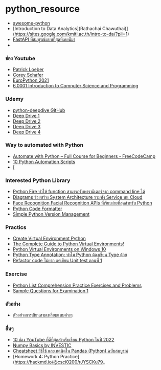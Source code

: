 # python_resource

- [awesome-python](https://github.com/vinta/awesome-python)
- [Introduction to Data Analytics](Rathachai Chawuthai)](https://sites.google.com/kmitl.ac.th/intro-to-da/?pli=1)
- [FastAPI ที่สมบูรณ์แบบที่สุดที่เคยมีมา](https://www.facebook.com/stackpython/posts/pfbid0K9RaqVDmYJwmitwBJVjpADAPy1erFkWacdgYmNrgFxYEW46VFuis8Nq6Q6rrphvMl)
- 

### ช่อง Youtube
- [Patrick Loeber](https://www.youtube.com/c/PythonEngineer)
- [Corey Schafer](https://www.youtube.com/c/Coreyms)
- [EuroPython 2021](https://www.youtube.com/playlist?list=PL8uoeex94UhFuRtXhkqOrROsdNI6ejuiq)
- [6.0001 Introduction to Computer Science and Programming](https://www.youtube.com/playlist?list=PLUl4u3cNGP63WbdFxL8giv4yhgdMGaZNA)

### Udemy
- [python-deepdive GitHub](https://github.com/fbaptiste/python-deepdive)
- [Deep Drive 1](https://www.udemy.com/course/python-3-deep-dive-part-1/learn/lecture/7065310?start=0#overview)
- [Deep Drive 2](https://www.udemy.com/course/python-3-deep-dive-part-2/learn/lecture/10059290#overview)
- [Deep Drive 3](https://www.udemy.com/course/python-3-deep-dive-part-3/learn/lecture/11601094#overview)
- [Deep Drive 4](https://www.udemy.com/course/python-3-deep-dive-part-4/)

### Way to automated with Python
- [Automate with Python – Full Course for Beginners - FreeCodeCamp](https://www.youtube.com/watch?v=PXMJ6FS7llk)
- [10 Python Automation Scripts](https://www.techstarthailand.com/blog/detail/10-Python-Automation-Scripts-for-Your-Daily-Problems/2219)
- [

### Interested Python Library
- [Python Fire ทำให้ function สามารถรับพารามิเตอร์จาก command line ได้](https://github.com/google/python-fire)
- [Diagrams ช่วยสร้าง System Architecture รวมทั้ง Service บน Cloud](https://github.com/mingrammer/diagrams)
- [Face Recognition  Facial Recognition APIs ที่เรียบง่ายที่สุดสำหรับ Python](https://github.com/ageitgey/face_recognition)
- [Python Code Formatter](https://github.com/psf/black)
- [Simple Python Version Management](https://github.com/pyenv/pyenv)

### Practics
- [Create Virtual Environment Python](https://www.youtube.com/watch?v=TlObgM12TQQ&list=PLOLrQ9Pn6cazZScthXI-gMQv-YrDUMnlY)
- [The Complete Guide to Python Virtual Environments!](https://www.youtube.com/watch?v=KxvKCSwlUv8)
- [Python Virtual Environments on Windows 10](https://www.youtube.com/watch?v=dnNOjRA6FvQ)
- [Python Type Annotation: ทำไม Python ต้องเขียน Type ด้วย](https://yothinix.medium.com/python-type-annotation-%E0%B8%97%E0%B8%B3%E0%B9%84%E0%B8%A1-python-%E0%B8%95%E0%B9%89%E0%B8%AD%E0%B8%87%E0%B9%80%E0%B8%82%E0%B8%B5%E0%B8%A2%E0%B8%99-type-%E0%B8%94%E0%B9%89%E0%B8%A7%E0%B8%A2-2559187f94ed)
- [Refactor code ไม่ยาก แค่เขียน Unit test ตอนที่ 1](https://www.babelcoder.com/blog/articles/refactor-code-with-unit-testing-technique-1)


### Exercise 
- [Python List Comprehension Practice Exercises and Problems](https://www.tutorialsandyou.com/python/python-list-comprehension-practice-exercises-and-problems-101.html)
- [Sample Questions for Examination 1](https://w3.cs.jmu.edu/bernstdh/Web/CS345/study-aids/exam1-sample.php)

### ตัวอย่าง
- [ตัวอย่างการเขียนสามเหลี่ยมแบบต่างๆ](https://www.facebook.com/photo/?fbid=398679350752825&set=pcb.398680174086076)

### อื่่นๆ 
- [10 ช่อง YouTube ที่ดีที่สุดสำหรับเรียน Python ในปี 2022](https://stackpython.co/programming-news/10-youtube-python-2022)
- [Numpy Basics by INVESTIC](https://colab.research.google.com/drive/14__5bI4VGWGZmBA_OlW9ryM6YUTLGGB4?usp=sharing)
- [Cheatsheet วิธีใช้ และเทคนิคใน Pandas (Python) ฉบับสมบูรณ์](https://blog.datath.com/cheatsheet-pandas/)
- [Homework 4: Python Practice](https://hackmd.io/@csci0200/rJYSCKu79_


